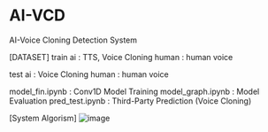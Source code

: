 # AI-VCD
AI-Voice Cloning Detection System 

[DATASET]
train
ai : TTS, Voice Cloning
human : human voice

test
ai : Voice Cloning
human : human voice


model_fin.ipynb : Conv1D Model Training
model_graph.ipynb : Model Evaluation
pred_test.ipynb : Third-Party Prediction (Voice Cloning)

[System Algorism]
![image](https://github.com/FourLayer/AI-VCD/assets/132183887/60f97041-d143-45e8-b74f-8db1ff71d827)

